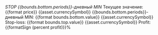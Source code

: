 *STOP {{bounds.bottom.periods}}-дневный MIN*
Текущее значение: {{format price}} {{asset.currencySymbol}}
{{bounds.bottom.periods}}-дневный MIN: {{format bounds.bottom.value}} {{asset.currencySymbol}}
Stop-loss: {{format bounds.top.value}} {{asset.currencySymbol}}
Profit: {{formatSign (percent profit)}}%
